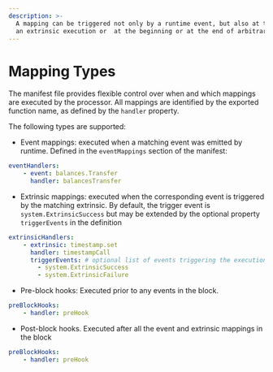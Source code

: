 ```yaml
---
description: >-
  A mapping can be triggered not only by a runtime event, but also at the end of
  an extrinsic execution or  at the beginning or at the end of arbitrary block
---
```


# Mapping Types

The manifest file provides flexible control over when and which mappings are executed by the processor. All mappings are identified by the exported function name, as defined by the `handler` property.

The following types are supported:

* Event mappings: executed when a matching event was emitted by runtime. Defined in the `eventMappings` section of the manifest:

```yaml
eventHandlers:
    - event: balances.Transfer
      handler: balancesTransfer
```

* Extrinsic mappings: executed when the corresponding event is triggered by the matching extrinsic. By default, the trigger event is `system.ExtrinsicSuccess` but may be extended by the optional property `triggerEvents` in the definition

```yaml
extrinsicHandlers:
    - extrinsic: timestamp.set
      handler: timestampCall
      triggerEvents: # optional list of events triggering the execution
        - system.ExtrinsicSuccess
        - system.ExtrinsicFailure
```

* Pre-block hooks: Executed prior to any events in the block.

```yaml
preBlockHooks:
    - handler: preHook
```

* Post-block hooks. Executed after all the event and extrinsic mappings in the block

```yaml
preBlockHooks:
    - handler: preHook
```
